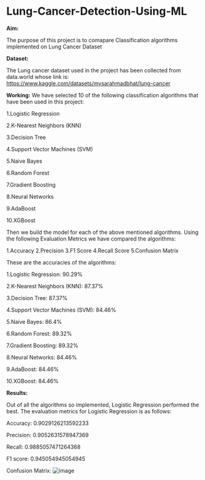 # Lung-Cancer-Detection-Using-ML
**Aim:**

The purpose of this project is to comapare Classification algorithms implemented on Lung Cancer Dataset

**Dataset:**

The Lung cancer dataset used in the project has been collected from data.world whose link is:
https://www.kaggle.com/datasets/mysarahmadbhat/lung-cancer

**Working:**
We have selected 10 of the following classification algorithms that have been used in this project:


1.Logistic Regression

2.K-Nearest Neighbors (KNN)

3.Decision Tree

4.Support Vector Machines (SVM)

5.Naive Bayes

6.Random Forest

7.Gradient Boosting

8.Neural Networks

9.AdaBoost

10.XGBoost



Then we build the model for each of the above mentioned algorithms. Using the following Evaluation Metrics we have compared the algorithms:


1.Accuracy
2.Precision
3.F1 Score
4.Recall Score
5.Confusion Matrix


These are the accuracies of the algorithms:


1.Logistic Regression: 90.29%

2.K-Nearest Neighbors (KNN): 87.37%

3.Decision Tree: 87.37%

4.Support Vector Machines (SVM): 84.46%

5.Naive Bayes: 86.4%

6.Random Forest: 89.32%

7.Gradient Boosting: 89.32%

8.Neural Networks: 84.46%

9.AdaBoost: 84.46%

10.XGBoost: 84.46%


**Results:**



Out of all the algorithms so implemented, Logistic Regression performed the best. The evaluation metrics for Logistic Regression is as follows:



Accuracy: 0.9029126213592233


Precision: 0.9052631578947369


Recall: 0.9885057471264368


F1 score: 0.945054945054945


Confusion Matrix:
![image](https://github.com/user-attachments/assets/9814f187-6d93-47d2-9b19-354f52c91efc)
